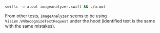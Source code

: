 ###

```bash
swiftc -o a.out imageanalyzer.swift && ./a.out
```

From other tests, `ImageAnalyzer` seems to be using `Vision.VNRecognizeTextRequest`
under the hood (identified text is the same with the same mistakes).
